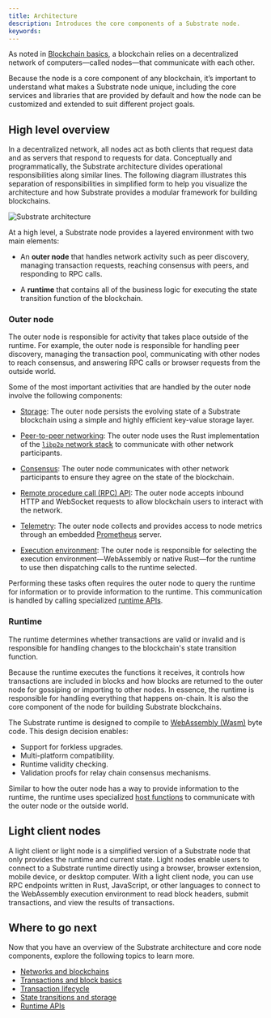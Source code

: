 ```yaml
---
title: Architecture
description: Introduces the core components of a Substrate node.
keywords:
---
```


As noted in [Blockchain basics](/main-docs/fundamentals/blockchain-basics), a blockchain relies on a decentralized network of computers—called nodes—that communicate with each other.

Because the node is a core component of any blockchain, it’s important to understand what makes a Substrate node unique, including the core services and libraries that are provided by default and how the node can be customized and extended to suit different project goals.

## High level overview

In a decentralized network, all nodes act as both clients that request data and as servers that respond to requests for data.
Conceptually and programmatically, the Substrate architecture divides operational responsibilities along similar lines.
The following diagram illustrates this separation of responsibilities in simplified form to help you visualize the architecture and how Substrate provides a modular framework for building blockchains.

![Substrate architecture](/media/images/docs/main-docs/sub-arch-1.png)

At a high level, a Substrate node provides a layered environment with two main elements:

- An **outer node** that handles network activity such as peer discovery, managing transaction requests, reaching consensus with peers, and responding to RPC calls.

- A **runtime** that contains all of the business logic for executing the state transition function of the blockchain.

### Outer node

The outer node is responsible for activity that takes place outside of the runtime.
For example, the outer node is responsible for handling peer discovery, managing the transaction pool, communicating with other nodes to reach consensus, and answering RPC calls or browser requests from the outside world.

Some of the most important activities that are handled by the outer node involve the following components:

- [Storage](/main-docs/fundamentals/state-transitions-and-storage/): The outer node persists the evolving state of a Substrate blockchain using a simple and highly efficient key-value storage layer.

- [Peer-to-peer networking](/main-docs/fundamentals/node-and-network-types/): The outer node uses the Rust implementation of the [`libp2p` network stack](https://libp2p.io/) to communicate with other network participants.

- [Consensus](/main-docs/fundamentals/consensus/): The outer node communicates with other network participants to ensure they agree on the state of the blockchain.

- [Remote procedure call (RPC) API](/main-docs/build/custom-rpc): The outer node accepts inbound HTTP and WebSocket requests to allow blockchain users to interact with the network.

- [Telemetry](): The outer node collects and provides access to node metrics through an embedded [Prometheus](https://prometheus.io/) server.

- [Execution environment](/main-docs/build/build-process/): The outer node is responsible for selecting the execution environment—WebAssembly or native Rust—for the runtime to use then dispatching calls to the runtime selected.

Performing these tasks often requires the outer node to query the runtime for information or to provide information to the runtime.
This communication is handled by calling specialized [runtime APIs](/reference/runtime-apis/).

### Runtime

The runtime determines whether transactions are valid or invalid and is responsible for handling changes to the blockchain's state transition function.

Because the runtime executes the functions it receives, it controls how transactions are included in blocks and how blocks are returned to the outer node for gossiping or importing to other nodes.
In essence, the runtime is responsible for handling everything that happens on-chain.
It is also the core component of the node for building Substrate blockchains.

The Substrate runtime is designed to compile to [WebAssembly (Wasm)](/reference/glossary#webassembly-wasm) byte code.
This design decision enables:

- Support for forkless upgrades.
- Multi-platform compatibility.
- Runtime validity checking.
- Validation proofs for relay chain consensus mechanisms.

Similar to how the outer node has a way to provide information to the runtime, the runtime uses specialized [host functions](https://paritytech.github.io/substrate/master/sp_io/index.html) to communicate with the outer node or the outside world.

## Light client nodes

A light client or light node is a simplified version of a Substrate node that only provides the runtime and current state.
Light nodes enable users to connect to a Substrate runtime directly using a browser, browser extension, mobile device, or desktop computer.
With a light client node, you can use RPC endpoints written in Rust, JavaScript, or other languages to connect to the WebAssembly execution environment to read block headers, submit transactions, and view the results of transactions.

## Where to go next

Now that you have an overview of the Substrate architecture and core node components, explore the following topics to learn more.

- [Networks and blockchains](/main-docs/fundamentals/node-and-network-types)
- [Transactions and block basics](/main-docs/fundamentals/transaction-types)
- [Transaction lifecycle](/main-docs/fundamentals/transaction-lifecycle/)
- [State transitions and storage](/main-docs/fundamentals/state-transitions-and-storage/)
- [Runtime APIs](/reference/runtime-apis/)
